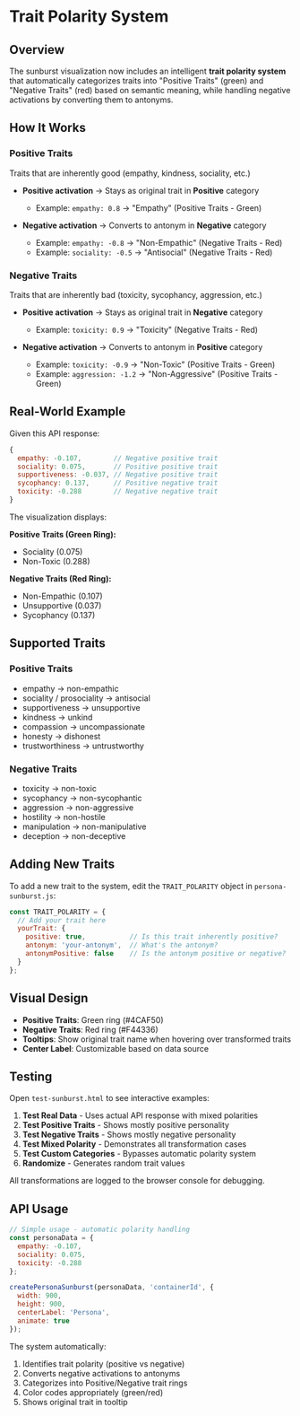 # Trait Polarity System

## Overview

The sunburst visualization now includes an intelligent **trait polarity system** that automatically categorizes traits into "Positive Traits" (green) and "Negative Traits" (red) based on semantic meaning, while handling negative activations by converting them to antonyms.

## How It Works

### Positive Traits
Traits that are inherently good (empathy, kindness, sociality, etc.)

- **Positive activation** → Stays as original trait in **Positive** category
  - Example: `empathy: 0.8` → "Empathy" (Positive Traits - Green)
  
- **Negative activation** → Converts to antonym in **Negative** category
  - Example: `empathy: -0.8` → "Non-Empathic" (Negative Traits - Red)
  - Example: `sociality: -0.5` → "Antisocial" (Negative Traits - Red)

### Negative Traits
Traits that are inherently bad (toxicity, sycophancy, aggression, etc.)

- **Positive activation** → Stays as original trait in **Negative** category
  - Example: `toxicity: 0.9` → "Toxicity" (Negative Traits - Red)
  
- **Negative activation** → Converts to antonym in **Positive** category
  - Example: `toxicity: -0.9` → "Non-Toxic" (Positive Traits - Green)
  - Example: `aggression: -1.2` → "Non-Aggressive" (Positive Traits - Green)

## Real-World Example

Given this API response:

```javascript
{
  empathy: -0.107,        // Negative positive trait
  sociality: 0.075,       // Positive positive trait
  supportiveness: -0.037, // Negative positive trait
  sycophancy: 0.137,      // Positive negative trait
  toxicity: -0.288        // Negative negative trait
}
```

The visualization displays:

**Positive Traits (Green Ring):**
- Sociality (0.075)
- Non-Toxic (0.288)

**Negative Traits (Red Ring):**
- Non-Empathic (0.107)
- Unsupportive (0.037)
- Sycophancy (0.137)

## Supported Traits

### Positive Traits
- empathy → non-empathic
- sociality / prosociality → antisocial
- supportiveness → unsupportive
- kindness → unkind
- compassion → uncompassionate
- honesty → dishonest
- trustworthiness → untrustworthy

### Negative Traits
- toxicity → non-toxic
- sycophancy → non-sycophantic
- aggression → non-aggressive
- hostility → non-hostile
- manipulation → non-manipulative
- deception → non-deceptive

## Adding New Traits

To add a new trait to the system, edit the `TRAIT_POLARITY` object in `persona-sunburst.js`:

```javascript
const TRAIT_POLARITY = {
  // Add your trait here
  yourTrait: { 
    positive: true,           // Is this trait inherently positive?
    antonym: 'your-antonym',  // What's the antonym?
    antonymPositive: false    // Is the antonym positive or negative?
  }
};
```

## Visual Design

- **Positive Traits**: Green ring (#4CAF50)
- **Negative Traits**: Red ring (#F44336)
- **Tooltips**: Show original trait name when hovering over transformed traits
- **Center Label**: Customizable based on data source

## Testing

Open `test-sunburst.html` to see interactive examples:

1. **Test Real Data** - Uses actual API response with mixed polarities
2. **Test Positive Traits** - Shows mostly positive personality
3. **Test Negative Traits** - Shows mostly negative personality
4. **Test Mixed Polarity** - Demonstrates all transformation cases
5. **Test Custom Categories** - Bypasses automatic polarity system
6. **Randomize** - Generates random trait values

All transformations are logged to the browser console for debugging.

## API Usage

```javascript
// Simple usage - automatic polarity handling
const personaData = {
  empathy: -0.107,
  sociality: 0.075,
  toxicity: -0.288
};

createPersonaSunburst(personaData, 'containerId', {
  width: 900,
  height: 900,
  centerLabel: 'Persona',
  animate: true
});
```

The system automatically:
1. Identifies trait polarity (positive vs negative)
2. Converts negative activations to antonyms
3. Categorizes into Positive/Negative trait rings
4. Color codes appropriately (green/red)
5. Shows original trait in tooltip

